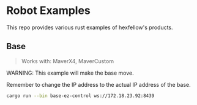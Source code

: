 # Robot Examples

This repo provides various rust examples of hexfellow's products.

## Base
> Works with: MaverX4, MaverCustom

WARNING: This example will make the base move. 

Remember to change the IP address to the actual IP address of the base.

```bash
cargo run --bin base-ez-control ws://172.18.23.92:8439
```
